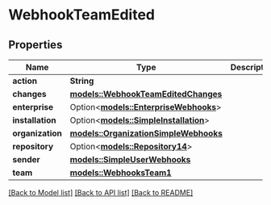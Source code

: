 # WebhookTeamEdited

## Properties

Name | Type | Description | Notes
------------ | ------------- | ------------- | -------------
**action** | **String** |  | 
**changes** | [**models::WebhookTeamEditedChanges**](webhook_team_edited_changes.md) |  | 
**enterprise** | Option<[**models::EnterpriseWebhooks**](enterprise-webhooks.md)> |  | [optional]
**installation** | Option<[**models::SimpleInstallation**](simple-installation.md)> |  | [optional]
**organization** | [**models::OrganizationSimpleWebhooks**](organization-simple-webhooks.md) |  | 
**repository** | Option<[**models::Repository14**](Repository_14.md)> |  | [optional]
**sender** | [**models::SimpleUserWebhooks**](simple-user-webhooks.md) |  | 
**team** | [**models::WebhooksTeam1**](webhooks_team_1.md) |  | 

[[Back to Model list]](../README.md#documentation-for-models) [[Back to API list]](../README.md#documentation-for-api-endpoints) [[Back to README]](../README.md)


